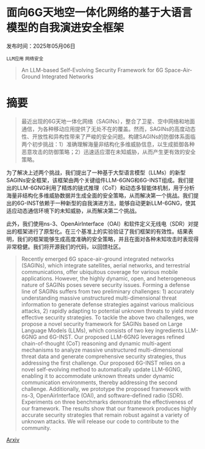 # 面向6G天地空一体化网络的基于大语言模型的自我演进安全框架

发布时间：2025年05月06日

`LLM应用` `网络安全`

> An LLM-based Self-Evolving Security Framework for 6G Space-Air-Ground Integrated Networks

# 摘要

> 最近出现的6G天地一体化网络（SAGINs），整合了卫星、空中网络和地面通信，为各种移动应用提供了无处不在的覆盖。然而，SAGINs的高度动态性、开放性和异构性带来了严峻的安全问题。构建SAGINs的防御体系面临两个初步挑战：1）准确理解海量非结构化多维威胁信息，以生成抵御各种恶意攻击的防御策略；2）迅速适应潜在未知威胁，从而产生更有效的安全策略。

为了解决上述两个挑战，我们提出了一种基于大型语言模型（LLMs）的新型SAGINs安全框架，该框架由两个关键组件LLM-6GNG和6G-INST组成。我们提出的LLM-6GNG利用了精炼的链式推理（CoT）和动态多智能体机制，用于分析海量非结构化多维威胁数据并生成全面的安全策略，从而解决第一个挑战。我们提出的6G-INST依赖于一种新型的自我演进方法，能够自动更新LLM-6GNG，使其适应动态通信环境下的未知威胁，从而解决第二个挑战。

此外，我们使用ns-3、OpenAirInterface（OAI）和软件定义无线电（SDR）对提出的框架进行了原型化。在三个基准上的实验验证了我们框架的有效性。结果表明，我们的框架能够生成高度准确的安全策略，并且在面对各种未知攻击时表现得非常稳健。我们将开源我们的代码，以回馈社区。

> Recently emerged 6G space-air-ground integrated networks (SAGINs), which integrate satellites, aerial networks, and terrestrial communications, offer ubiquitous coverage for various mobile applications. However, the highly dynamic, open, and heterogeneous nature of SAGINs poses severe security issues. Forming a defense line of SAGINs suffers from two preliminary challenges: 1) accurately understanding massive unstructured multi-dimensional threat information to generate defense strategies against various malicious attacks, 2) rapidly adapting to potential unknown threats to yield more effective security strategies. To tackle the above two challenges, we propose a novel security framework for SAGINs based on Large Language Models (LLMs), which consists of two key ingredients LLM-6GNG and 6G-INST. Our proposed LLM-6GNG leverages refined chain-of-thought (CoT) reasoning and dynamic multi-agent mechanisms to analyze massive unstructured multi-dimensional threat data and generate comprehensive security strategies, thus addressing the first challenge. Our proposed 6G-INST relies on a novel self-evolving method to automatically update LLM-6GNG, enabling it to accommodate unknown threats under dynamic communication environments, thereby addressing the second challenge. Additionally, we prototype the proposed framework with ns-3, OpenAirInterface (OAI), and software-defined radio (SDR). Experiments on three benchmarks demonstrate the effectiveness of our framework. The results show that our framework produces highly accurate security strategies that remain robust against a variety of unknown attacks. We will release our code to contribute to the community.

[Arxiv](https://arxiv.org/abs/2505.03161)
